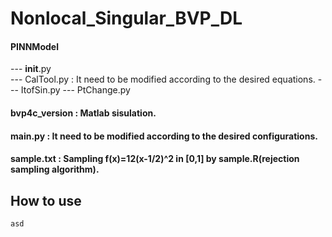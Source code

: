 # Nonlocal_Singular_BVP_DL

#### PINNModel 
   --- __init__.py  
   --- CalTool.py : It need to be modified according to the desired equations.
   --- ItofSin.py
   --- PtChange.py 
          
          
#### bvp4c_version : Matlab sisulation.


#### main.py : It need to be modified according to the desired configurations.


#### sample.txt : Sampling f(x)=12(x-1/2)^2 in [0,1] by sample.R(rejection sampling algorithm).



## How to use 
    asd
